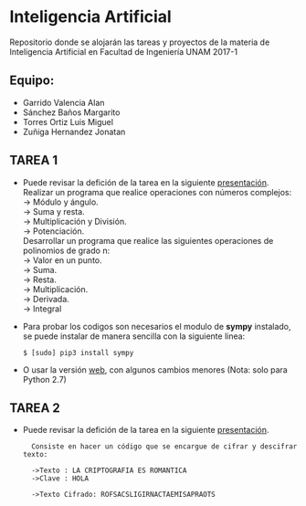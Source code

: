 # Inteligencia Artificial

Repositorio donde se alojarán las tareas y proyectos de la materia de Inteligencia Artificial en Facultad de Ingeniería UNAM 2017-1

## Equipo:
* Garrido Valencia Alan
* Sánchez Baños Margarito
* Torres Ortiz Luis Miguel
* Zuñiga Hernandez Jonatan

## TAREA 1
* Puede revisar la defición de la tarea en la siguiente [presentación](http://dicyg.fi-c.unam.mx:8080/lalo/ia/presentaciones/introduccion-a-la-inteligencia-artificial#page=1).  
        Realizar un programa que realice operaciones con números complejos:  
           -> Módulo y ángulo.  
           -> Suma y resta.  
           -> Multiplicación y División.  
           -> Potenciación.  
        Desarrollar un programa que realice las siguientes operaciones de polinomios de grado n:  
           -> Valor en un punto.  
           -> Suma.  
           -> Resta.  
           -> Multiplicación.  
           -> Derivada.  
           -> Integral

* Para probar los codigos son necesarios el modulo de **sympy** instalado, se puede
     instalar de manera sencilla con la siguiente linea:

    ```
    $ [sudo] pip3 install sympy
    ```
* O usar la versión [web](http://live.sympy.org/), con algunos cambios menores (Nota: solo para Python 2.7)

## TAREA 2
* Puede revisar la defición de la tarea en la siguiente [presentación](http://dicyg.fi-c.unam.mx:8080/lalo/ia/presentaciones/introduccion-a-la-inteligencia-artificial#page=8). 

        Consiste en hacer un código que se encargue de cifrar y descifrar texto:

        ->Texto : LA CRIPTOGRAFIA ES ROMANTICA
        ->Clave : HOLA
        
        ->Texto Cifrado: ROFSACSLIGIRNACTAEMISAPRAOTS

